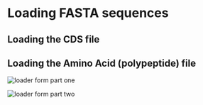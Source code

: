 
# Loading FASTA sequences

## Loading the CDS file 

## Loading the Amino Acid (polypeptide) file

![loader form part one](img/loading_AA_pt1.png)

![loader form part two](img/loading_AA_pt2.png)